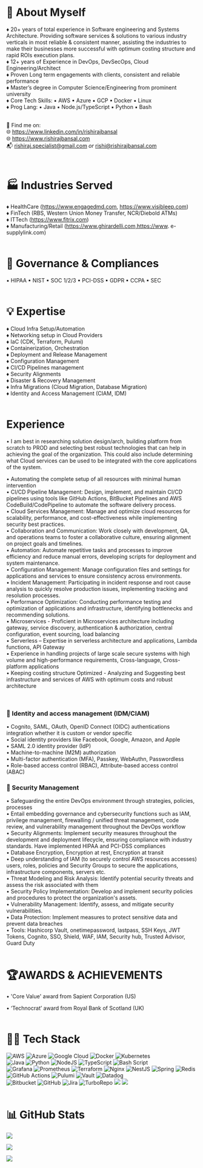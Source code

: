 # 🙏 About Myself

♦ 20+ years of total experience in Software engineering and Systems Architecture. Providing software services & solutions to various industry verticals in most reliable & consistent manner, assisting the industries to make their businesses more successful with optimum costing structure and rapid ROIs execution plans. <br>
♦ 12+ years of Experience in DevOps, DevSecOps, Cloud Engineering/Architect<br>
♦ Proven Long term engagements with clients, consistent and reliable performance<br>
♦ Master’s degree in Computer Science/Engineering from prominent university<br>
♦ Core Tech Skills: ▪ AWS ▪ Azure ▪ GCP ▪ Docker ▪ Linux<br>
♦ Prog Lang: ▪ Java ▪ Node.js/TypeScript ▪ Python ▪ Bash<br>
<br>

🔭 Find me on:<br>
🌐 https://www.linkedin.com/in/rishirajbansal <br>
🌐 https://www.rishirajbansal.com<br>
📬 [rishiraj.specialist@gmail.com](mailto:rishiraj.specialist@gmail.com) *or* [rishi@rishirajbansal.com](mailto:rishi@rishirajbansal.com)

<br>

# 🏭 Industries Served

♦ HealthCare (https://www.engagedmd.com, https://www.visibleep.com)<br>
♦ FinTech (RBS, Western Union Money Transfer, NCR/Diebold ATMs)<br>
♦ ITTech (https://www.fitrix.com)<br>
♦ Manufacturing/Retail (https://www.ghirardelli.com,https://www. e-supplylink.com)<br>
<br>

# 📝 Governance & Compliances

▪ HIPAA ▪ NIST ▪ SOC 1/2/3 ▪ PCI-DSS ▪ GDPR ▪ CCPA ▪ SEC<br>
<br>

# 💡 Expertise

♦ Cloud Infra Setup/Automation<br>
♦ Networking setup in Cloud Providers<br>
♦ IaC (CDK, Terraform, Pulumi)<br>
♦ Containerization, Orchestration<br>
♦ Deployment and Release Management<br>
♦ Configuration Management <br>
♦ CI/CD Pipelines management <br>
♦ Security Alignments <br>
♦ Disaster & Recovery Management<br>
♦ Infra Migrations (Cloud Migration, Database Migration)<br>
♦ Identity and Access Management (CIAM, IDM)<br>
<br>

# Experience

• I am best in researching solution design/arch, building platform from scratch to PROD and selecting best robust technologies that can help in achieving the goal of the organization. This could also include determining what Cloud services can be used to be integrated with the core applications of the system.

• Automating the complete setup of all resources with minimal human intervention<br>
• CI/CD Pipeline Management: Design, implement, and maintain CI/CD pipelines using tools like GitHub Actions, BitBucket Pipelines and AWS CodeBuild/CodePipeline to automate the software delivery process.<br>
• Cloud Services Management: Manage and optimize cloud resources for scalability, performance, and cost-effectiveness while implementing security best practices.<br>
• Collaboration and Communication: Work closely with development, QA, and operations teams to foster a collaborative culture, ensuring alignment on project goals and timelines.<br>
• Automation: Automate repetitive tasks and processes to improve efficiency and reduce manual errors, developing scripts for deployment and system maintenance.<br>
• Configuration Management: Manage configuration files and settings for applications and services to ensure consistency across environments.<br>
• Incident Management: Participating in incident response and root cause analysis to quickly resolve production issues, implementing tracking and resolution processes.<br>
• Performance Optimization: Conducting performance testing and optimization of applications and infrastructure, identifying bottlenecks and recommending solutions.<br>
• Microservices - Proficient in Microservices architecture including gateway, service discovery, authentication & authorization, central configuration, event sourcing, load balancing<br>
• Serverless – Expertise in serverless architecture and applications, Lambda functions, API Gateway<br>
• Experience in handling projects of large scale secure systems with high volume and high-performance requirements, Cross-language, Cross-platform applications<br>
• Keeping costing structure Optimized - Analyzing and Suggesting best infrastructure and services of AWS with optimum costs and robust architecture<br>

</details>
<br>

### 🚪 Identity and access management (IDM/CIAM)

• Cognito, SAML, OAuth, OpenID Connect (OIDC) authentications integration whether it is custom or vendor specific<br>
• Social identity providers like Facebook, Google, Amazon, and Apple<br>
• SAML 2.0 identity provider (IdP)<br>
• Machine-to-machine (M2M) authorization<br>
• Multi-factor authentication (MFA), Passkey, WebAuthn, Passwordless<br>
• Role-based access control (RBAC), Attribute-based access control (ABAC)<br>


### 📍 Security Management

• Safeguarding the entire DevOps environment through strategies, policies, processes<br>
• Entail embedding governance and cybersecurity functions such as IAM, privilege management, firewalling / unified threat management, code review, and vulnerability management throughout the DevOps workflow<br>
• Security Alignments: Implement security measures throughout the development and deployment lifecycle, ensuring compliance with industry standards. Have implemented HIPAA and PCI-DSS compliances<br>
• Database Encryption, Encryption at rest, Encryption at transit<br>
• Deep understanding of IAM (to securely control AWS resources accesses) users, roles, policies and Security Groups to secure the applications, infrastructure components, servers etc.<br>
• Threat Modeling and Risk Analysis: Identify potential security threats and assess the risk associated with them<br>
• Security Policy Implementation: Develop and implement security policies and procedures to protect the organization's assets. <br>
• Vulnerability Management: Identify, assess, and mitigate security vulnerabilities. <br>
• Data Protection: Implement measures to protect sensitive data and prevent data breaches<br>
• Tools: Hashicorp Vault, onetimepassword, lastpass, SSH Keys, JWT Tokens, Cognito, SSO, Shield, WAF, IAM, Security hub, Trusted Advisor, Guard Duty<br>
<br>

# 🏆AWARDS & ACHIEVEMENTS

•  'Core Value' award from Sapient Corporation (US) 

• ‘Technocrat’ award from Royal Bank of Scotland (UK)<br>
<br>


# 👨‍💻 Tech Stack 

![AWS](https://img.shields.io/badge/AWS-%23FF9900.svg?style=for-the-badge&logo=amazon-aws&logoColor=white) ![Azure](https://img.shields.io/badge/azure-%230072C6.svg?style=for-the-badge&logo=microsoftazure&logoColor=white) ![Google Cloud](https://img.shields.io/badge/GoogleCloud-%234285F4.svg?style=for-the-badge&logo=google-cloud&logoColor=white) ![Docker](https://img.shields.io/badge/docker-%230db7ed.svg?style=for-the-badge&logo=docker&logoColor=white) ![Kubernetes](https://img.shields.io/badge/kubernetes-%23326ce5.svg?style=for-the-badge&logo=kubernetes&logoColor=white)<br>
![Java](https://img.shields.io/badge/java-%23ED8B00.svg?style=for-the-badge&logo=openjdk&logoColor=white) ![Python](https://img.shields.io/badge/python-3670A0?style=for-the-badge&logo=python&logoColor=ffdd54) ![NodeJS](https://img.shields.io/badge/node.js-6DA55F?style=for-the-badge&logo=node.js&logoColor=white) ![TypeScript](https://img.shields.io/badge/typescript-%23007ACC.svg?style=for-the-badge&logo=typescript&logoColor=white) ![Bash Script](https://img.shields.io/badge/bash_script-%23121011.svg?style=for-the-badge&logo=gnu-bash&logoColor=white)<br>
 ![Grafana](https://img.shields.io/badge/grafana-%23F46800.svg?style=for-the-badge&logo=grafana&logoColor=white) ![Prometheus](https://img.shields.io/badge/Prometheus-E6522C?style=for-the-badge&logo=Prometheus&logoColor=white) ![Terraform](https://img.shields.io/badge/terraform-%235835CC.svg?style=for-the-badge&logo=terraform&logoColor=white) ![Nginx](https://img.shields.io/badge/nginx-%23009639.svg?style=for-the-badge&logo=nginx&logoColor=white) ![NestJS](https://img.shields.io/badge/nestjs-%23E0234E.svg?style=for-the-badge&logo=nestjs&logoColor=white) ![Spring](https://img.shields.io/badge/spring-%236DB33F.svg?style=for-the-badge&logo=spring&logoColor=white) ![Redis](https://img.shields.io/badge/redis-%23DD0031.svg?style=for-the-badge&logo=redis&logoColor=white) ![GitHub Actions](https://img.shields.io/badge/github%20actions-%232671E5.svg?style=for-the-badge&logo=githubactions&logoColor=white) ![Pulumi](https://img.shields.io/badge/Pulumi-8A3391.svg?style=for-the-badge&logo=Pulumi&logoColor=white) ![Vault](https://img.shields.io/badge/Vault-FFEC6E.svg?style=for-the-badge&logo=Vault&logoColor=black) ![Datadog](https://img.shields.io/badge/Datadog-632CA6.svg?style=for-the-badge&logo=Datadog&logoColor=white) <br>
![Bitbucket](https://img.shields.io/badge/bitbucket-%230047B3.svg?style=for-the-badge&logo=bitbucket&logoColor=white) ![GitHub](https://img.shields.io/badge/github-%23121011.svg?style=for-the-badge&logo=github&logoColor=white) ![Jira](https://img.shields.io/badge/jira-%230A0FFF.svg?style=for-the-badge&logo=jira&logoColor=white) ![TurboRepo](https://img.shields.io/badge/Turborepo-FF1E56.svg?style=for-the-badge&logo=Turborepo&logoColor=white) ![](https://img.shields.io/badge/1Password-3B66BC.svg?style=for-the-badge&logo=1Password&logoColor=white) ![](https://img.shields.io/badge/LastPass-D32D27.svg?style=for-the-badge&logo=LastPass&logoColor=white)
<br>
<br>

# 📊 GitHub Stats

![](https://github-readme-stats.vercel.app/api?username=rishirajbansal&theme=dark&hide_border=true&include_all_commits=true&count_private=true)<br/>
<!-- ![](https://github-readme-streak-stats.herokuapp.com/?user=rishirajbansal&theme=dark&hide_border=true) <br/> -->
![](https://github-readme-stats.vercel.app/api/top-langs/?username=rishirajbansal&theme=dark&hide_border=true&include_all_commits=true&count_private=true&hide=php,html,css&langs_count=8&layout=compact)<br/>

<!-- ### 🔝 Top Contributed Repo -->
![](https://github-contributor-stats.vercel.app/api?username=rishirajbansal&theme=dark&limit=3&combine_all_yearly_contributions=true&hide_border=true)<br/>

